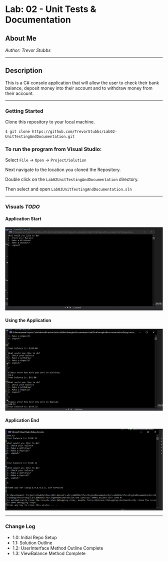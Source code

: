 # Lab: 02 - Unit Tests & Documentation

## About Me

*Author: Trevor Stubbs*

----

## Description 
This is a C# console application that will allow the user to check their bank balance, deposit money into their account and to withdraw money from their account.

---

### Getting Started
Clone this repository to your local machine.

```
$ git clone https://github.com/TrevorStubbs/Lab02-UnitTestingAndDocumentation.git
```

### To run the program from Visual Studio:
Select ```File``` -> ```Open``` -> ```Project/Solution```

Next navigate to the location you cloned the Repository.

Double click on the ```Lab02UnitTestingAndDocumentation``` directory.

Then select and open ```Lab02UnitTestingAndDocumentation.sln```

---

### Visuals *TODO*
#### Application Start
![Start](images/Lab02Start.png)
#### Using the Application
![Middle](images/Lab02Mid.png)
#### Application End
![Finished](images/Lab02Fin.png)

---

### Change Log
- 1.0: Initial Repo Setup
- 1.1: Solution Outline
- 1.2: UserInterface Method Outline Complete
- 1.3: ViewBalance Method Complete